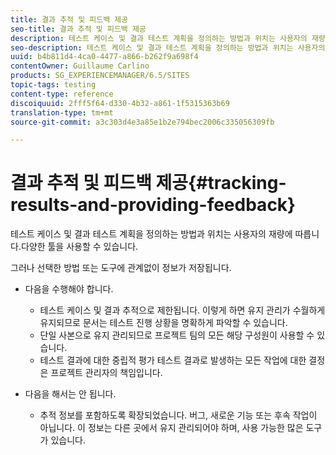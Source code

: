 ```yaml
---
title: 결과 추적 및 피드백 제공
seo-title: 결과 추적 및 피드백 제공
description: 테스트 케이스 및 결과 테스트 계획을 정의하는 방법과 위치는 사용자의 재량에 따라 다릅니다.
seo-description: 테스트 케이스 및 결과 테스트 계획을 정의하는 방법과 위치는 사용자의 재량에 따라 다릅니다.
uuid: b4b811d4-4ca0-4477-a866-b262f9a698f4
contentOwner: Guillaume Carlino
products: SG_EXPERIENCEMANAGER/6.5/SITES
topic-tags: testing
content-type: reference
discoiquuid: 2fff5f64-d330-4b32-a861-1f5315363b69
translation-type: tm+mt
source-git-commit: a3c303d4e3a85e1b2e794bec2006c335056309fb

---
```



# 결과 추적 및 피드백 제공{#tracking-results-and-providing-feedback}

테스트 케이스 및 결과 테스트 계획을 정의하는 방법과 위치는 사용자의 재량에 따릅니다.다양한 툴을 사용할 수 있습니다.

그러나 선택한 방법 또는 도구에 관계없이 정보가 저장됩니다.

* 다음을 수행해야 합니다.

   * 테스트 케이스 및 결과 추적으로 제한됩니다. 이렇게 하면 유지 관리가 수월하게 유지되므로 문서는 테스트 진행 상황을 명확하게 파악할 수 있습니다.
   * 단일 사본으로 유지 관리되므로 프로젝트 팀의 모든 해당 구성원이 사용할 수 있습니다.
   * 테스트 결과에 대한 중립적 평가 테스트 결과로 발생하는 모든 작업에 대한 결정은 프로젝트 관리자의 책임입니다.

* 다음을 해서는 안 됩니다.

   * 추적 정보를 포함하도록 확장되었습니다. 버그, 새로운 기능 또는 후속 작업이 아닙니다. 이 정보는 다른 곳에서 유지 관리되어야 하며, 사용 가능한 많은 도구가 있습니다.

